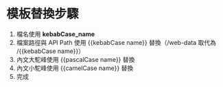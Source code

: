 # 模板替換步驟

1. 檔名使用 __kebabCase_name__
2. 檔案路徑與 API Path 使用 {{kebabCase name}} 替換（/web-data 取代為 /{{kebabCase name}}）
3. 內文大駝峰使用 {{pascalCase name}} 替換
4. 內文小駝峰使用 {{camelCase name}} 替換
5. 完成